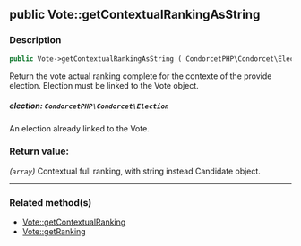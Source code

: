 ## public Vote::getContextualRankingAsString

### Description    

```php
public Vote->getContextualRankingAsString ( CondorcetPHP\Condorcet\Election election ): array
```

Return the vote actual ranking complete for the contexte of the provide election. Election must be linked to the Vote object.
    

##### **election:** *```CondorcetPHP\Condorcet\Election```*   
An election already linked to the Vote.    


### Return value:   

*(```array```)* Contextual full ranking, with string instead Candidate object.


---------------------------------------

### Related method(s)      

* [Vote::getContextualRanking](../Vote%20Class/public%20Vote--getContextualRanking.md)    
* [Vote::getRanking](../Vote%20Class/public%20Vote--getRanking.md)    
